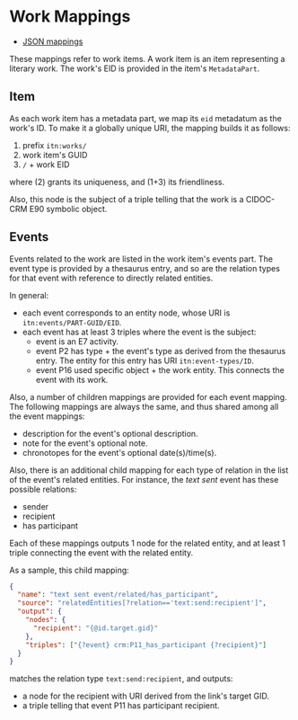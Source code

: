 # Work Mappings

- [JSON mappings](work-mappings.json)

These mappings refer to work items. A work item is an item representing a literary work. The work's EID is provided in the item's `MetadataPart`.

## Item

As each work item has a metadata part, we map its `eid` metadatum as the work's ID. To make it a globally unique URI, the mapping builds it as follows:

1. prefix `itn:works/`
2. work item's GUID
3. `/` + work EID

where (2) grants its uniqueness, and (1+3) its friendliness.

Also, this node is the subject of a triple telling that the work is a CIDOC-CRM E90 symbolic object.

## Events

Events related to the work are listed in the work item's events part. The event type is provided by a thesaurus entry, and so are the relation types for that event with reference to directly related entities.

In general:

- each event corresponds to an entity node, whose URI is `itn:events/PART-GUID/EID`.
- each event has at least 3 triples where the event is the subject:
  - event is an E7 activity.
  - event P2 has type + the event's type as derived from the thesaurus entry. The entity for this entry has URI `itn:event-types/ID`.
  - event P16 used specific object + the work entity. This connects the event with its work.

Also, a number of children mappings are provided for each event mapping. The following mappings are always the same, and thus shared among all the event mappings:

- description for the event's optional description.
- note for the event's optional note.
- chronotopes for the event's optional date(s)/time(s).

Also, there is an additional child mapping for each type of relation in the list of the event's related entities. For instance, the _text sent_ event has these possible relations:

- sender
- recipient
- has participant

Each of these mappings outputs 1 node for the related entity, and at least 1 triple connecting the event with the related entity.

As a sample, this child mapping:

```json
{
  "name": "text sent event/related/has_participant",
  "source": "relatedEntities[?relation=='text:send:recipient']",
  "output": {
    "nodes": {
      "recipient": "{@id.target.gid}"
    },
    "triples": ["{?event} crm:P11_has_participant {?recipient}"]
  }
}
```

matches the relation type `text:send:recipient`, and outputs:

- a node for the recipient with URI derived from the link's target GID.
- a triple telling that event P11 has participant recipient.
